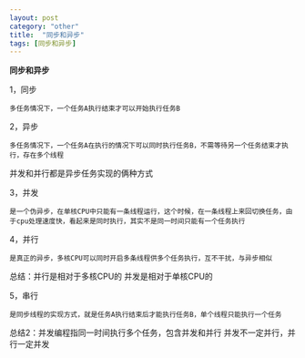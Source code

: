 ```yaml
---
layout: post
category: "other"
title:  "同步和异步"
tags: [同步和异步]
---
```

**同步和异步**

1，同步
	
	多任务情况下，一个任务A执行结束才可以开始执行任务B

2，异步

	多任务情况下，一个任务A在执行的情况下可以同时执行任务B，不需等待另一个任务结束才执行，存在多个线程

并发和并行都是异步任务实现的俩种方式

3，并发
	
	是一个伪异步，在单核CPU中只能有一条线程运行，这个时候，在一条线程上来回切换任务，由于cpu处理速度快，看起来是同时执行，其实不是同一时间只能有一个任务执行

4，并行

	是真正的异步，多核CPU可以同时开启多条线程供多个任务执行，互不干扰，与异步相似
	
总结：并行是相对于多核CPU的
并发是相对于单核CPU的

5，串行

	是同步线程的实现方式，就是任务A执行结束后才能执行任务B，单个线程只能执行一个任务
	
总结2：并发编程指同一时间执行多个任务，包含并发和并行
并发不一定并行，并行一定并发